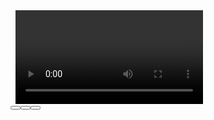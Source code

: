 <et-carousel autoPlay="false" autoPlayTime="5000" loop="true" pauseAutoPlayOnHover="true" pauseAutoPlayOnFocus="true" transitionType="mask-slide">
  <et-carousel-item>
    <img>
  </et-carousel-item>

  <et-carousel-item>
    <img>
  </et-carousel-item>

  <!-- Auto play time override so the whole video can be played -->
  <et-carousel-item autoPlayTime="30120"> 
    <video></video>
  </et-carousel-item>

  <div>
    <et-carousel-previous-button>
    <!-- Or -->
    <button et-carousel-previous-button>
    <et-carousel-item-nav morph="true"/>
    <et-carousel-next-button>
    <!-- Or -->
    <button et-carousel-next-button>
    <et-carousel-toggle-auto-play-button />
    <!-- Or -->
    <button et-carousel-toggle-auto-play-button>
  </div>
</et-carousel>
